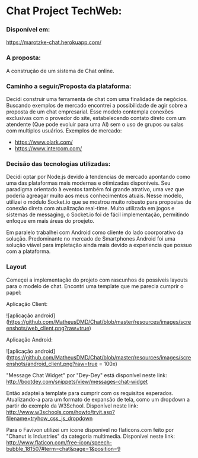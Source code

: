 # Chat Project TechWeb:
### Disponível em:
https://marotzke-chat.herokuapp.com/
### A proposta:
A construção de um sistema de Chat online.

### Caminho a seguir/Proposta da plataforma:
Decidi construir uma ferramenta de chat com uma finalidade de negócios. Buscando exemplos de mercado encontrei a possibilidade de agir sobre a proposta de um chat empresarial. Esse modelo contempla conexões exclusivas com o provedor do site, estabelecendo contato direto com um atendente (Que pode evoluir para uma AI) sem o uso de grupos ou salas com multiplos usuários. Exemplos de mercado:
* https://www.olark.com/
* https://www.intercom.com/

### Decisão das tecnologias utilizadas:
Decidi optar por Node.js devido à tendencias de mercado apontando como uma das plataformas mais modernas e otimizadas disponíveis. Seu paradigma orientado à eventos também foi grande atrativo, uma vez que poderia agreagar muito aos meus conhecimentos atuais.
Nesse modelo, utilizei o módulo Socket.io que se mostrou muito robusto para propostas de conexão direta com atualização real-time. Muito utilizada em jogos e sistemas de messaging, o Socket.io foi de fácil implementação, permitindo enfoque em mais áreas do proejeto.

Em paralelo trabalhei com Android como cliente do lado coorporativo da solução. Predominante no mercado de Smartphones Android foi uma solução viável para impletação ainda mais devido a experiencia que possuo com a plataforma.

### Layout
Começei a implementação do projeto com rascunhos de possíveis layouts para o modelo de chat. Encontri uma template que me parecia cumprir o papel:

Aplicação Client:

![aplicação android]
(https://github.com/MatheusDMD/Chat/blob/master/resources/images/screenshots/web_client.png?raw=true)

Aplicação Android:

![aplicação android]
(https://github.com/MatheusDMD/Chat/blob/master/resources/images/screenshots/android_client.png?raw=true  = 100x)

"Message Chat Widget" por "Dey-Dey" está disponível neste link: http://bootdey.com/snippets/view/messages-chat-widget

Então adaptei a template para cumprir com os requisitos esperados. Atualizando-a para um formato de expansão de tela, como um dropdown a partir do exemplo da W3School. Disponível neste link:
http://www.w3schools.com/howto/tryit.asp?filename=tryhow_css_js_dropdown

Para o Favivon utilizei um ícone disponível no flaticons.com feito por "Chanut is Industries" da categoria multimedia. Disponível neste link:
http://www.flaticon.com/free-icon/speech-bubble_181507#term=chat&page=1&position=9
